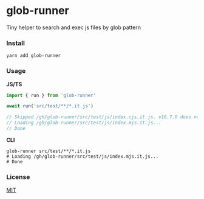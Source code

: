 # glob-runner
Tiny helper to search and exec js files by glob pattern

### Install
```shell
yarn add glob-runner
```

### Usage
**JS/TS**
```js
import { run } from 'glob-runner'

await run('src/test/**/*.it.js')

// Skipped /gh/glob-runner/src/test/js/index.cjs.it.js. v16.7.0 does not satisfy ^12.20.0
// Loading /gh/glob-runner/src/test/js/index.mjs.it.js...
// Done
```

**CLI**
```shell
glob-runner src/test/**/*.it.js
# Loading /gh/glob-runner/src/test/js/index.mjs.it.js...
# Done
```

### License
[MIT](./LICENSE)
